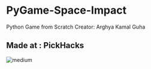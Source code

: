 # PyGame-Space-Impact
Python Game from Scratch
Creator: Arghya Kamal Guha

## Made at : PickHacks
![medium](https://user-images.githubusercontent.com/69950559/114299255-e4ab2680-9ad7-11eb-9155-99098c450afc.png)
